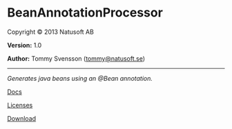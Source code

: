 # BeanAnnotationProcessor

Copyright © 2013 Natusoft AB

__Version:__ 1.0

__Author:__ Tommy Svensson (tommy@natusoft.se)

----

_Generates java beans using an @Bean annotation._

[Docs](https://github.com/tombensve/BeanAnnotationProcessor/blob/master/docs/BeanAnnotationProcessor.md)

[Licenses](https://github.com/tombensve/SimplifiedAnnotationProcessor/blob/master/licenses.md)

[Download](http://download.natusoft.se/annotation/bean-annotation-processor-1.0.jar)